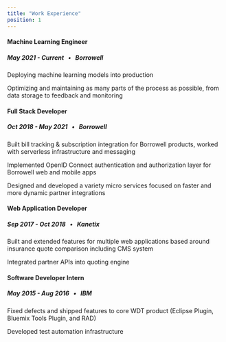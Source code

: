 ```yaml
---
title: "Work Experience"
position: 1
---
```


#### Machine Learning Engineer

##### May 2021 - Current &nbsp; • &nbsp; Borrowell

Deploying machine learning models into production

Optimizing and maintaining as many parts of the process as possible, from data storage to feedback and monitoring

#### Full Stack Developer

##### Oct 2018 - May 2021 &nbsp; • &nbsp; Borrowell

Built bill tracking & subscription integration for Borrowell products, worked with serverless infrastructure and messaging

Implemented OpenID Connect authentication and authorization layer for Borrowell web and mobile apps

Designed and developed a variety micro services focused on faster and more dynamic partner integrations

#### Web Application Developer

##### Sep 2017 - Oct 2018 &nbsp; • &nbsp; Kanetix

Built and extended features for multiple web applications based around insurance quote comparison including CMS system

Integrated partner APIs into quoting engine

#### Software Developer Intern

##### May 2015 - Aug 2016 &nbsp; • &nbsp; IBM

Fixed defects and shipped features to core WDT product (Eclipse Plugin, Bluemix Tools Plugin, and RAD)

Developed test automation infrastructure
